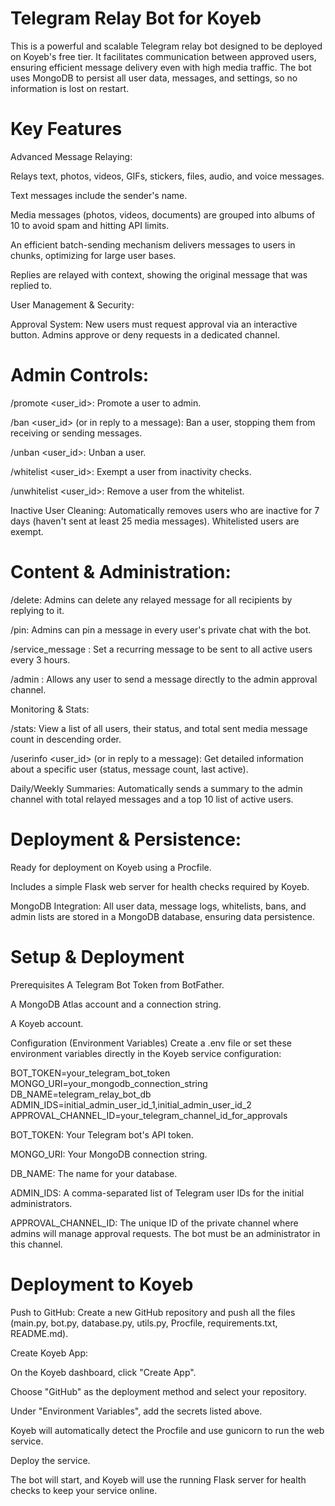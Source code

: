 # Telegram Relay Bot for Koyeb

This is a powerful and scalable Telegram relay bot designed to be deployed on Koyeb's free tier. It facilitates communication between approved users, ensuring efficient message delivery even with high media traffic. The bot uses MongoDB to persist all user data, messages, and settings, so no information is lost on restart.

# Key Features
Advanced Message Relaying:

Relays text, photos, videos, GIFs, stickers, files, audio, and voice messages.

Text messages include the sender's name.

Media messages (photos, videos, documents) are grouped into albums of 10 to avoid spam and hitting API limits.

An efficient batch-sending mechanism delivers messages to users in chunks, optimizing for large user bases.

Replies are relayed with context, showing the original message that was replied to.

User Management & Security:

Approval System: New users must request approval via an interactive button. Admins approve or deny requests in a dedicated channel.

# Admin Controls:

/promote <user_id>: Promote a user to admin.

/ban <user_id> (or in reply to a message): Ban a user, stopping them from receiving or sending messages.

/unban <user_id>: Unban a user.

/whitelist <user_id>: Exempt a user from inactivity checks.

/unwhitelist <user_id>: Remove a user from the whitelist.

Inactive User Cleaning: Automatically removes users who are inactive for 7 days (haven't sent at least 25 media messages). Whitelisted users are exempt.

# Content & Administration:

/delete: Admins can delete any relayed message for all recipients by replying to it.

/pin: Admins can pin a message in every user's private chat with the bot.

/service_message <message>: Set a recurring message to be sent to all active users every 3 hours.

/admin <message>: Allows any user to send a message directly to the admin approval channel.

Monitoring & Stats:

/stats: View a list of all users, their status, and total sent media message count in descending order.

/userinfo <user_id> (or in reply to a message): Get detailed information about a specific user (status, message count, last active).

Daily/Weekly Summaries: Automatically sends a summary to the admin channel with total relayed messages and a top 10 list of active users.

# Deployment & Persistence:

Ready for deployment on Koyeb using a Procfile.

Includes a simple Flask web server for health checks required by Koyeb.

MongoDB Integration: All user data, message logs, whitelists, bans, and admin lists are stored in a MongoDB database, ensuring data persistence.

# Setup & Deployment
Prerequisites
A Telegram Bot Token from BotFather.

A MongoDB Atlas account and a connection string.

A Koyeb account.

Configuration (Environment Variables)
Create a .env file or set these environment variables directly in the Koyeb service configuration:

BOT_TOKEN=your_telegram_bot_token
MONGO_URI=your_mongodb_connection_string
DB_NAME=telegram_relay_bot_db
ADMIN_IDS=initial_admin_user_id_1,initial_admin_user_id_2
APPROVAL_CHANNEL_ID=your_telegram_channel_id_for_approvals

BOT_TOKEN: Your Telegram bot's API token.

MONGO_URI: Your MongoDB connection string.

DB_NAME: The name for your database.

ADMIN_IDS: A comma-separated list of Telegram user IDs for the initial administrators.

APPROVAL_CHANNEL_ID: The unique ID of the private channel where admins will manage approval requests. The bot must be an administrator in this channel.

# Deployment to Koyeb
Push to GitHub: Create a new GitHub repository and push all the files (main.py, bot.py, database.py, utils.py, Procfile, requirements.txt, README.md).

Create Koyeb App:

On the Koyeb dashboard, click "Create App".

Choose "GitHub" as the deployment method and select your repository.

Under "Environment Variables", add the secrets listed above.

Koyeb will automatically detect the Procfile and use gunicorn to run the web service.

Deploy the service.

The bot will start, and Koyeb will use the running Flask server for health checks to keep your service online.
